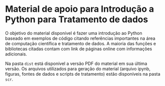 # Material de apoio para Introdução a Python para Tratamento de dados

O objetivo do material disponível é fazer uma introdução ao Python baseado em exemplos de código citando referências importantes na área de computação científica e tratamento de dados. A maioria das funções e bibliotecas citadas contam com link de páginas online com informações adicionais.

Na pasta `dist` está disponível a versão PDF do material em sua última versão. Os arquivos utilizados para geração do material (arquivo ipynb, figuras, fontes de dados e scripts de tratamento) estão disponíveis na pasta `scr`. 

